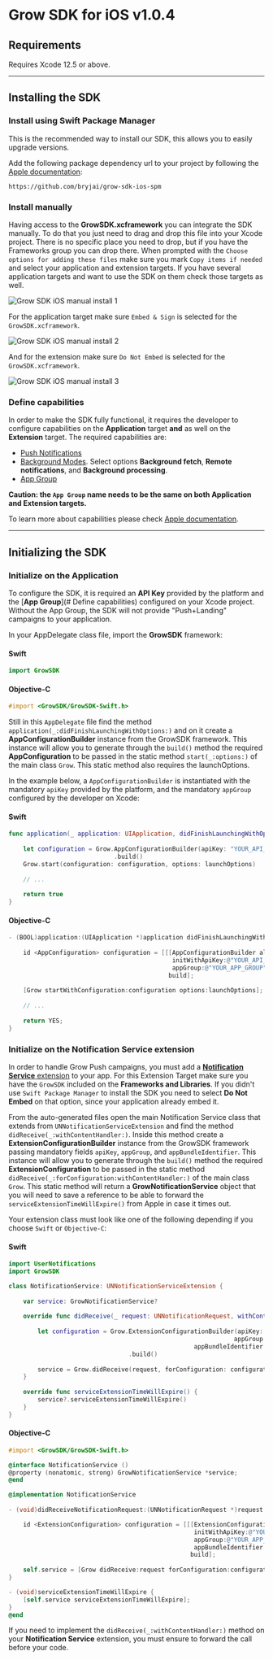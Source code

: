 # Grow SDK for iOS v1.0.4

## Requirements

Requires Xcode 12.5 or above.

---

## Installing the SDK

### Install using Swift Package Manager

This is the recommended way to install our SDK, this allows you to easily upgrade versions.

Add the following package dependency url to your project by following the [Apple documentation](https://developer.apple.com/documentation/swift_packages/adding_package_dependencies_to_your_app):

```
https://github.com/bryjai/grow-sdk-ios-spm
```


### Install manually

Having access to the **GrowSDK.xcframework**  you can integrate the SDK manually. To do that you just need to drag and drop this file into your Xcode project. There is no specific place you need to drop, but if you have the Frameworks group you can drop there. When prompted with the `Choose options for adding these files` make sure you mark `Copy items if needed` and select your application and extension targets. If you have several application targets and want to use the SDK on them check those targets as well.

![Grow SDK iOS manual install 1](https://bryj-sdks.s3.eu-west-1.amazonaws.com/grow/docs/iOS/manual_step_1.png)

For the application target make sure `Embed & Sign` is selected for the `GrowSDK.xcframework`.

![Grow SDK iOS manual install 2](https://bryj-sdks.s3.eu-west-1.amazonaws.com/grow/docs/iOS/manual_step_2.png)

And for the extension make sure `Do Not Embed` is selected for the `GrowSDK.xcframework`.

![Grow SDK iOS manual install 3](https://bryj-sdks.s3.eu-west-1.amazonaws.com/grow/docs/iOS/manual_step_3.png)


### Define capabilities

In order to make the SDK fully functional, it requires the developer to configure capabilities on the **Application** target **and** as well on the **Extension** target. The required capabilities are:

- [Push Notifications](https://developer.apple.com/documentation/usernotifications/registering_your_app_with_apns)
- [Background Modes](https://developer.apple.com/documentation/xcode/configuring-background-execution-modes). Select options **Background fetch**, **Remote notifications**, and **Background processing**.
- [App Group](https://developer.apple.com/documentation/xcode/configuring-app-groups)


**Caution: the `App Group` name needs to be the same on both Application and Extension targets.**

To learn more about capabilities please check [Apple documentation](https://developer.apple.com/documentation/xcode/capabilities).

---

## Initializing the SDK

### Initialize on the Application

To configure the SDK, it is required an **API Key** provided by the platform and the [**App Group**](# Define capabilities) configured on your Xcode project. Without the App Group, the SDK will not provide "Push+Landing" campaigns to your application.

In your AppDelegate class file, import the **GrowSDK** framework:

#### Swift
```swift
import GrowSDK
```

#### Objective-C
```objective-c
#import <GrowSDK/GrowSDK-Swift.h>
```

Still in this `AppDelegate` file find the method `application(_:didFinishLaunchingWithOptions:)` and on it create a **AppConfigurationBuilder** instance from the GrowSDK framework. This instance will allow you to generate through the `build()` method the required **AppConfiguration** to be passed in the static method `start(_:options:)` of the main class `Grow`. This static method also requires the launchOptions.

In the example below, a `AppConfigurationBuilder` is instantiated with the mandatory `apiKey` provided by the platform, and the mandatory `appGroup` configured by the developer on Xcode:

#### Swift
```swift
func application(_ application: UIApplication, didFinishLaunchingWithOptions launchOptions: [UIApplication.LaunchOptionsKey: Any]?) -> Bool {
    
    let configuration = Grow.AppConfigurationBuilder(apiKey: "YOUR_API_KEY", appGroup: "YOUR_APP_GROUP")
                             .build()
    Grow.start(configuration: configuration, options: launchOptions)
    
    // ...
    
    return true
}
```

#### Objective-C
```objective-c
- (BOOL)application:(UIApplication *)application didFinishLaunchingWithOptions:(NSDictionary *)launchOptions {
    
    id <AppConfiguration> configuration = [[[AppConfigurationBuilder alloc]
                                             initWithApiKey:@"YOUR_API_KEY"
                                             appGroup:@"YOUR_APP_GROUP"]
                                            build];
    
    [Grow startWithConfiguration:configuration options:launchOptions];
    
    // ...
    
    return YES;
}
```


### Initialize on the Notification Service extension

In order to handle Grow Push campaigns, you must add a [**Notification Service** extension](https://developer.apple.com/documentation/usernotifications/modifying_content_in_newly_delivered_notifications) to your app. For this Extension Target make sure you have the `GrowSDK` included on the **Frameworks and Libraries**. If you didn't use `Swift Package Manager` to install the SDK you need to select **Do Not Embed** on that option, since your application already embed it.

From the auto-generated files open the main Notification Service class that extends from `UNNotificationServiceExtension` and find the method `didReceive(_:withContentHandler:)`. Inside this method create a **ExtensionConfigurationBuilder** instance from the GrowSDK framework passing mandatory fields `apiKey`, `appGroup`, and `appBundleIdentifier`. This instance will allow you to generate through the `build()` method the required **ExtensionConfiguration** to be passed in the static method `didReceive(_:forConfiguration:withContentHandler:)` of the main class `Grow`. This static method will return a **GrowNotificationService** object that you will need to save a reference to be able to forward the `serviceExtensionTimeWillExpire()` from Apple in case it times out. 

Your extension class must look like one of the following depending if you choose `Swift` or `Objective-C`:

#### Swift
```swift
import UserNotifications
import GrowSDK

class NotificationService: UNNotificationServiceExtension {
    
    var service: GrowNotificationService?
    
    override func didReceive(_ request: UNNotificationRequest, withContentHandler contentHandler: @escaping (UNNotificationContent) -> Void) {
        
        let configuration = Grow.ExtensionConfigurationBuilder(apiKey: "YOUR_API_KEY",
                                                              appGroup: "YOUR_APP_GROUP",
                                                   appBundleIdentifier: "YOUR_APP_BUNDLE_IDENTIFIER")
                                 .build()
                                 
        service = Grow.didReceive(request, forConfiguration: configuration, withContentHandler: contentHandler)
    }
    
    override func serviceExtensionTimeWillExpire() {
        service?.serviceExtensionTimeWillExpire()
    }
}
```

#### Objective-C
```objective-c
#import <GrowSDK/GrowSDK-Swift.h>

@interface NotificationService ()
@property (nonatomic, strong) GrowNotificationService *service;
@end

@implementation NotificationService
    
- (void)didReceiveNotificationRequest:(UNNotificationRequest *)request withContentHandler:(void (^)(UNNotificationContent * _Nonnull))contentHandler {

    id <ExtensionConfiguration> configuration = [[[ExtensionConfigurationBuilder alloc]
                                                   initWithApiKey:@"YOUR_API_KEY"
                                                   appGroup:@"YOUR_APP_GROUP"
                                                   appBundleIdentifier:@"YOUR_APP_BUNDLE_IDENTIFIER"]
                                                  build];
    
    self.service = [Grow didReceive:request forConfiguration:configuration withContentHandler:contentHandler];
}

- (void)serviceExtensionTimeWillExpire {
    [self.service serviceExtensionTimeWillExpire];
}
@end
```

If you need to implement the `didReceive(_:withContentHandler:)` method on your **Notification Service** extension, you must ensure to forward the call before your code.
